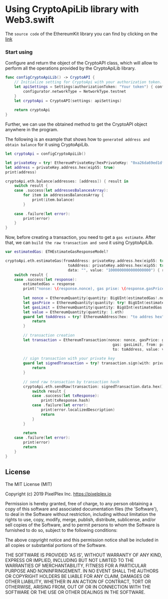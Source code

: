 # Using CryptoApiLib library with Web3.swift

The `source code` of the EthereumKit library you can find  by clicking on the [link](https://github.com/Boilertalk/Web3.swift)

### Start using

Сonfigure and return the object of the CryptoAPI class, which will allow to perform all the operations provided by the CryptoApiLib library.
```swift
func configCryptoApiLib() -> CryptoAPI {
    // Initialize setting for CryptoApi with your authorization token.
    let apiSettings = Settings(authorizationToken: "Your token") { configurator in
        configurator.networkType = NetworkType.testnet
    }
    let cryptoApi = CryptoAPI(settings: apiSettings)
    
    return cryptoApi
}
```
Further, we can use the obtained method to get the CryptoAPI object anywhere in the program.

The following is an example that shows how to `generated address and obtain balance` for it using CryptoApiLib.
```swift
let cryptoApi = configCryptoApiLib()

let privateKey = try! EthereumPrivateKey(hexPrivateKey: "0xa26da69ed1df3ba4bb2a231d506b711eace012f1bd2571dfbfff9650b03375af")
let address = privateKey.address.hex(eip55: true)
print(address)

cryptoApi.eth.balance(addresses: [address]) { result in
    switch result {
    case .success(let addressesBalancesArray):
        for item in addressesBalancesArray {
            print(item.balance)
        }
    
    case .failure(let error):
        print(error)
    }
}
```

Now, before creating a transaction, you need to get a `gas estimate`. After that, we can `build the raw transaction and send` it using CryptoApiLib.
```swift
var estimatedGas: ETHEstimateGasResponseModel?

cryptoApi.eth.estimateGas(fromAddress: privateKey.address.hex(eip55: true), 
                            toAddress: privateKey.address.hex(eip55: true), 
                            data: "", value: "1000000000000000000") { result in
    switch result {
    case .success(let response):
        estimatedGas = response
        print("nonse: \(response.nonce), gas prise: \(response.gasPrice), estimate: \(response.estimateGas).")
        
        let nonce = EthereumQuantity(quantity: BigUInt(estimatedGas!.nonce))
        let gasPrice = EthereumQuantity(quantity: try! BigUInt(estimatedGas!.gasPrice))
        let gasLimit = EthereumQuantity(quantity: BigUInt(estimatedGas!.estimateGas))
        let value = EthereumQuantity(quantity: 1.eth)
        guard let toAddress = try? EthereumAddress(hex: "to addres hex", eip55: true) else {
            return
        }
        
        // transaction creation
        let transaction = EthereumTransaction(nonce: nonce, gasPrice: gasPrice, 
                                                gas: gasLimit, from: privateKey.address,
                                                to: toAddress, value: value)
        
        // sign transaction with your private key
        guard let signedTransaction = try? transaction.sign(with: privateKey) else {
            return
        }
        
        // send raw transaction by transaction hash
        cryptoApi.eth.sendRaw(transaction: signedTransaction.data.hex()) { result in
            switch result {
            case .success(let txResponse):
                print(txResponse.hash)
            case .failure(let error):
                print(error.localizedDescription)
                return
            }
        }
        
        return
    case .failure(let error):
        print(error)
        return
    }
}
```


## License

The MIT License (MIT)

Copyright (c) 2019 PixelPlex Inc. <https://pixelplex.io>

Permission is hereby granted, free of charge, to any person obtaining
a copy of this software and associated documentation files (the
'Software'), to deal in the Software without restriction, including
without limitation the rights to use, copy, modify, merge, publish,
distribute, sublicense, and/or sell copies of the Software, and to
permit persons to whom the Software is furnished to do so, subject to
the following conditions:

The above copyright notice and this permission notice shall be
included in all copies or substantial portions of the Software.

THE SOFTWARE IS PROVIDED 'AS IS', WITHOUT WARRANTY OF ANY KIND,
EXPRESS OR IMPLIED, INCLUDING BUT NOT LIMITED TO THE WARRANTIES OF
MERCHANTABILITY, FITNESS FOR A PARTICULAR PURPOSE AND NONINFRINGEMENT.
IN NO EVENT SHALL THE AUTHORS OR COPYRIGHT HOLDERS BE LIABLE FOR ANY
CLAIM, DAMAGES OR OTHER LIABILITY, WHETHER IN AN ACTION OF CONTRACT,
TORT OR OTHERWISE, ARISING FROM, OUT OF OR IN CONNECTION WITH THE
SOFTWARE OR THE USE OR OTHER DEALINGS IN THE SOFTWARE.

